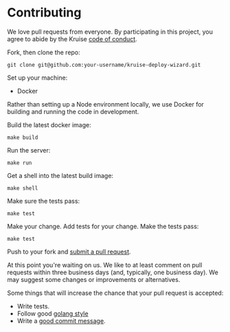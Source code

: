 # Contributing

We love pull requests from everyone. By participating in this project, you
agree to abide by the Kruise [code of conduct].

[code of conduct]: https://github.com/cncf/foundation/blob/master/code-of-conduct.md

Fork, then clone the repo:

    git clone git@github.com:your-username/kruise-deploy-wizard.git

Set up your machine:

* Docker

Rather than setting up a Node environment locally, we use Docker for building
and running the code in development.

Build the latest docker image:

```
make build
```

Run the server:

```
make run
```

Get a shell into the latest build image:

```
make shell
```

Make sure the tests pass:

```
make test
```

Make your change. Add tests for your change. Make the tests pass:

```
make test
```

Push to your fork and [submit a pull request][pr].

[pr]: https://github.com/kruise-deploy-wizard/compare/

At this point you're waiting on us. We like to at least comment on pull requests
within three business days (and, typically, one business day). We may suggest
some changes or improvements or alternatives.

Some things that will increase the chance that your pull request is accepted:

* Write tests.
* Follow good [golang style][style]
* Write a [good commit message][commit].

[style]: https://golang.org/doc/effective_go.html
[commit]: https://github.com/erlang/otp/wiki/writing-good-commit-messages
